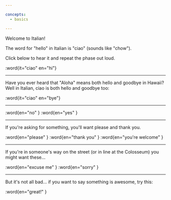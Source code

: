 ```yaml
---

concepts:
  - basics

---
```


Welcome to Italian!

The word for "hello" in Italian is "ciao" (sounds like "chow").

Click below to hear it and repeat the phase out loud.

:word{it="ciao" en="hi"}

--------------------------------------------------

Have you ever heard that "Aloha" means both hello and goodbye in Hawaii? Well in Italian, ciao is both hello and goodbye too:

:word{it="ciao" en="bye"}

--------------------------------------------------

:word{en="no" }
:word{en="yes" }

--------------------------------------------------

If you're asking for something, you'll want please and thank you.

:word{en="please" }
:word{en="thank you" }
:word{en="you're welcome" }

--------------------------------------------------

If you're in someone's way on the street (or in line at the Colosseum) you might want these...

:word{en="excuse me" }
:word{en="sorry" }

--------------------------------------------------

But it's not all bad... if you want to say something is awesome, try this:

:word{en="great!" }
